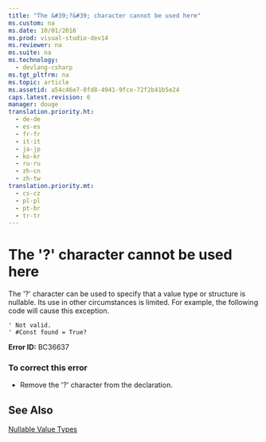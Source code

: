 ```yaml
---
title: "The &#39;?&#39; character cannot be used here"
ms.custom: na
ms.date: 10/01/2016
ms.prod: visual-studio-dev14
ms.reviewer: na
ms.suite: na
ms.technology: 
  - devlang-csharp
ms.tgt_pltfrm: na
ms.topic: article
ms.assetid: a54c46e7-8fd8-4941-9fce-72f2b41b5e24
caps.latest.revision: 6
manager: douge
translation.priority.ht: 
  - de-de
  - es-es
  - fr-fr
  - it-it
  - ja-jp
  - ko-kr
  - ru-ru
  - zh-cn
  - zh-tw
translation.priority.mt: 
  - cs-cz
  - pl-pl
  - pt-br
  - tr-tr
---
```

# The &#39;?&#39; character cannot be used here
The '?' character can be used to specify that a value type or structure is nullable. Its use in other circumstances is limited. For example, the following code will cause this exception.  
  
```  
' Not valid.  
' #Const found = True?  
```  
  
 **Error ID:** BC36637  
  
### To correct this error  
  
-   Remove the '?' character from the declaration.  
  
## See Also  
 [Nullable Value Types](../Topic/Nullable%20Value%20Types%20\(Visual%20Basic\).md)